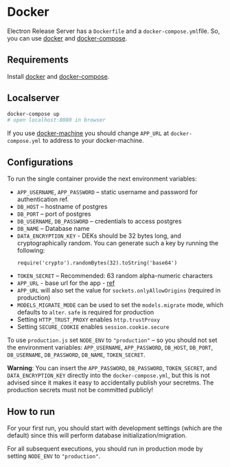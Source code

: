 # Docker

Electron Release Server has a `Dockerfile` and a `docker-compose.yml`file.
So, you can use [docker](https://www.docker.com/) and [docker-compose](https://github.com/docker/compose).

## Requirements

Install [docker](https://www.docker.com/) and [docker-compose](https://github.com/docker/compose).

## Localserver

```bash
docker-compose up
# open localhost:8080 in browser
```

If you use [docker-machine](https://github.com/docker/machine) you should change
`APP_URL` at `docker-compose.yml` to address to your docker-machine.

## Configurations

To run the single container provide the next environment variables:

- `APP_USERNAME`, `APP_PASSWORD` – static username and password for authentication ref.
- `DB_HOST` – hostname of postgres
- `DB_PORT` – port of postgres
- `DB_USERNAME`, `DB_PASSWORD` – credentials to access postgres
- `DB_NAME` – Database name
- `DATA_ENCRYPTION_KEY` - DEKs should be 32 bytes long, and cryptographically random.
  You can generate such a key by running the following:
  ```
  require('crypto').randomBytes(32).toString('base64')
  ```
- `TOKEN_SECRET` – Recommended: 63 random alpha-numeric characters
- `APP_URL` - base url for the app - [ref](http://sailsjs.org/documentation/reference/application/sails-get-base-url)
- `APP_URL` will also set the value for `sockets.onlyAllowOrigins` (required in production)
- `MODELS_MIGRATE_MODE` can be used to set the `models.migrate` mode, which defaults to `alter`. `safe` is
  required for production
- Setting `HTTP_TRUST_PROXY` enables `http.trustProxy`
- Setting `SECURE_COOKIE` enables `session.cookie.secure`

To use `production.js` set `NODE_ENV` to `"production"` – so you should not set the environment variables:
`APP_USERNAME`, `APP_PASSWORD`, `DB_HOST`, `DB_PORT`,
`DB_USERNAME`, `DB_PASSWORD`, `DB_NAME`, `TOKEN_SECRET`.

**Warning**: You can insert the `APP_PASSWORD`, `DB_PASSWORD`, `TOKEN_SECRET`, and `DATA_ENCRYPTION_KEY` directly into
the `docker-compose.yml`, but this is not advised since it makes it easy to accidentally publish your secretms.
The production secrets must not be committed publicly!

## How to run

For your first run, you should start with development settings (which are the default) since this will perform database initialization/migration.

For all subsequent executions, you should run in production mode by setting `NODE_ENV` to `"production"`.
